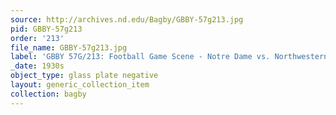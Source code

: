 ```yaml
---
source: http://archives.nd.edu/Bagby/GBBY-57g213.jpg
pid: GBBY-57g213
order: '213'
file_name: GBBY-57g213.jpg
label: 'GBBY 57G/213: Football Game Scene - Notre Dame vs. Northwestern - c1930s'
_date: 1930s
object_type: glass plate negative
layout: generic_collection_item
collection: bagby
---
```

